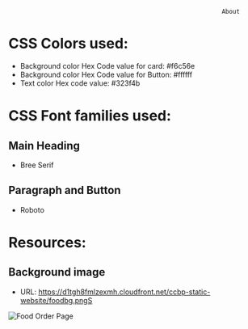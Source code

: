                                                                About
                                                               
# CSS Colors used:

* Background color Hex Code value for card: #f6c56e
* Background color Hex Code value for Button: #ffffff
* Text color Hex code value: #323f4b


# CSS Font families used:

## Main Heading

* Bree Serif
## Paragraph and Button

* Roboto
# Resources:
## Background image
* URL: https://d1tgh8fmlzexmh.cloudfront.net/ccbp-static-website/foodbg.pngS

![Food Order Page](https://user-images.githubusercontent.com/110917376/193291331-7fb2ae6c-489b-4ed7-ad24-ee667ac17d4e.png)
